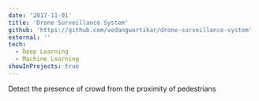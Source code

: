 ```yaml
---
date: '2017-11-01'
title: 'Drone Surveillance System'
github: 'https://github.com/vedangwartikar/drone-surveillance-system'
external: ''
tech:
  - Deep Learning
  - Machine Learning
showInProjects: true
---
```


Detect the presence of crowd from the proximity of pedestrians